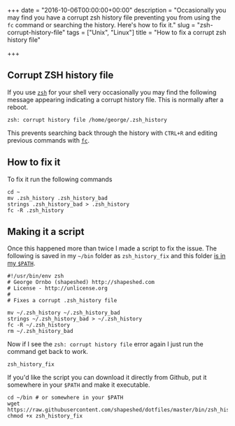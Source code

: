 +++
date = "2016-10-06T00:00:00+00:00"
description = "Occasionally you may find you have a corrupt zsh history file preventing you from using the `fc` command or searching the history. Here's how to fix it."
slug = "zsh-corrupt-history-file"
tags = ["Unix", "Linux"]
title = "How to fix a corrupt zsh history file"

+++

## Corrupt ZSH history file

If you use [`zsh`][1] for your shell very occasionally you may find the following message appearing indicating a corrupt history file. This is normally after a reboot.

    zsh: corrupt history file /home/george/.zsh_history

This prevents searching back through the history with `CTRL+R` and editing previous commands with [`fc`][2].

## How to fix it

To fix it run the following commands

    cd ~
    mv .zsh_history .zsh_history_bad
    strings .zsh_history_bad > .zsh_history
    fc -R .zsh_history

## Making it a script

Once this happened more than twice I made a script to fix the issue. The following is saved in my `~/bin` folder as `zsh_history_fix` and this folder [is in my `$PATH`][3].

    #!/usr/bin/env zsh
    # George Ornbo (shapeshed) http://shapeshed.com
    # License - http://unlicense.org
    #
    # Fixes a corrupt .zsh_history file

    mv ~/.zsh_history ~/.zsh_history_bad
    strings ~/.zsh_history_bad > ~/.zsh_history
    fc -R ~/.zsh_history
    rm ~/.zsh_history_bad

Now if I see the `zsh: corrupt history file` error again I just run the command get back to work.

    zsh_history_fix

If you'd like the script you can download it directly from Github, put it somewhere in your `$PATH` and make it executable.

    cd ~/bin # or somewhere in your $PATH
    wget https://raw.githubusercontent.com/shapeshed/dotfiles/master/bin/zsh_history_fix
    chmod +x zsh_history_fix

[1]: http://www.zsh.org/
[2]: https://shapeshed.com/unix-fc/
[3]: https://shapeshed.com/using-custom-shell-scripts-on-osx-or-linux/
